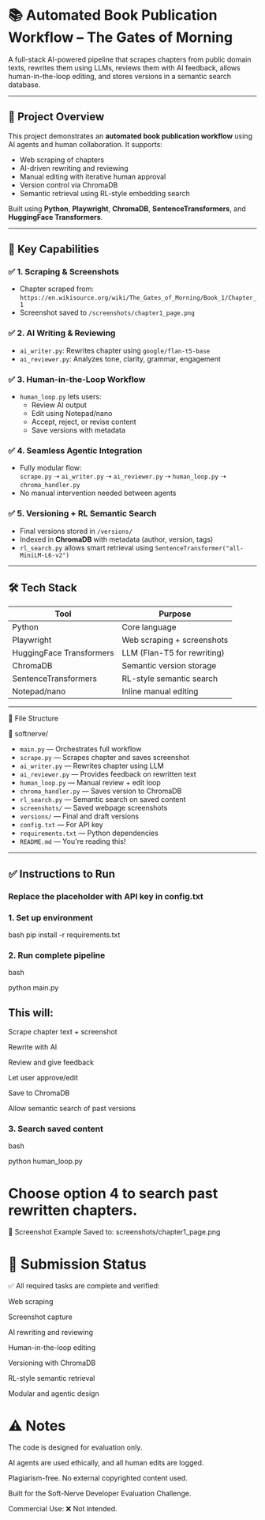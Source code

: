 # 📚 Automated Book Publication Workflow – The Gates of Morning

A full-stack AI-powered pipeline that scrapes chapters from public domain texts, rewrites them using LLMs, reviews them with AI feedback, allows human-in-the-loop editing, and stores versions in a semantic search database.

---

## 🌟 Project Overview

This project demonstrates an **automated book publication workflow** using AI agents and human collaboration. It supports:

- Web scraping of chapters  
- AI-driven rewriting and reviewing  
- Manual editing with iterative human approval  
- Version control via ChromaDB  
- Semantic retrieval using RL-style embedding search

Built using **Python**, **Playwright**, **ChromaDB**, **SentenceTransformers**, and **HuggingFace Transformers**.

---

## 🧠 Key Capabilities

### ✅ 1. Scraping & Screenshots
- Chapter scraped from:  
  `https://en.wikisource.org/wiki/The_Gates_of_Morning/Book_1/Chapter_1`
- Screenshot saved to `/screenshots/chapter1_page.png`

### ✅ 2. AI Writing & Reviewing
- `ai_writer.py`: Rewrites chapter using `google/flan-t5-base`  
- `ai_reviewer.py`: Analyzes tone, clarity, grammar, engagement  

### ✅ 3. Human-in-the-Loop Workflow
- `human_loop.py` lets users:  
  - Review AI output  
  - Edit using Notepad/nano  
  - Accept, reject, or revise content  
  - Save versions with metadata  

### ✅ 4. Seamless Agentic Integration
- Fully modular flow:  
  `scrape.py` ➝ `ai_writer.py` ➝ `ai_reviewer.py` ➝ `human_loop.py` ➝ `chroma_handler.py`  
- No manual intervention needed between agents  

### ✅ 5. Versioning + RL Semantic Search
- Final versions stored in `/versions/`  
- Indexed in **ChromaDB** with metadata (author, version, tags)  
- `rl_search.py` allows smart retrieval using `SentenceTransformer("all-MiniLM-L6-v2")`

---

## 🛠️ Tech Stack

| Tool                  | Purpose                          |
|-----------------------|----------------------------------|
| Python                | Core language                    |
| Playwright            | Web scraping + screenshots       |
| HuggingFace Transformers | LLM (Flan-T5 for rewriting)     |
| ChromaDB              | Semantic version storage         |
| SentenceTransformers  | RL-style semantic search         |
| Notepad/nano          | Inline manual editing            |

---

📂 File Structure

📁 softnerve/
- `main.py` — Orchestrates full workflow
- `scrape.py` — Scrapes chapter and saves screenshot
- `ai_writer.py` — Rewrites chapter using LLM
- `ai_reviewer.py` — Provides feedback on rewritten text
- `human_loop.py` — Manual review + edit loop
- `chroma_handler.py` — Saves version to ChromaDB
- `rl_search.py` — Semantic search on saved content
- `screenshots/` — Saved webpage screenshots
- `versions/` — Final and draft versions
- `config.txt` — For API key
- `requirements.txt` — Python dependencies
- `README.md` — You're reading this!


---

## ✅ Instructions to Run
### Replace the placeholder with API key in config.txt

### 1. Set up environment
bash
pip install -r requirements.txt

### 2.  Run complete pipeline
bash

python main.py

## This will:
Scrape chapter text + screenshot

Rewrite with AI

Review and give feedback

Let user approve/edit

Save to ChromaDB

Allow semantic search of past versions

### 3. Search saved content
bash

python human_loop.py

# Choose option 4 to search past rewritten chapters.

📸 Screenshot Example
Saved to: screenshots/chapter1_page.png

# 🚀 Submission Status
✅ All required tasks are complete and verified:

 Web scraping

 Screenshot capture

 AI rewriting and reviewing

 Human-in-the-loop editing

 Versioning with ChromaDB

 RL-style semantic retrieval

 Modular and agentic design

# ⚠️ Notes

The code is designed for evaluation only.

AI agents are used ethically, and all human edits are logged.

Plagiarism-free. No external copyrighted content used.

Built for the Soft-Nerve Developer Evaluation Challenge.

Commercial Use: ❌ Not intended.
